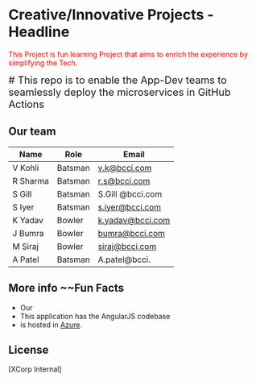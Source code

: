 # Creative/Innovative Projects - Headline

<span style="color: red;">This Project is fun learning Project that aims to enrich the experience by simplifying the Tech.</span>


<span style="font-size: 20px;"># This repo is to enable the App-Dev teams to seamlessly deploy the microservices in GitHub Actions</span>


## Our team

| Name             | Role                | Email                          |
| ---------------- | ------------------- | ------------------------------ |
| V Kohli          | Batsman             | v.k@bcci.com                   |
| R Sharma         | Batsman             | r.s@bcci.com                   |
| S Gill           | Batsman             | S.Gill             @bcci.com   |
| S Iyer           | Batsman             | s.iyer@bcci.com                |
| K Yadav          | Bowler              | k.yadav@bcci.com               |
| J Bumra          | Bowler              | bumra@bcci.com                 |
| M Siraj          | Bowler              | siraj@bcci.com                 |
| A Patel          | Batsman             | A.patel@bcci.                  |

## More info ~~Fun Facts

- Our 
- This application has the AngularJS codebase
- is hosted in [Azure](https://portal.azure.com/#resource/subscriptions).
  
## License

[XCorp Internal]
